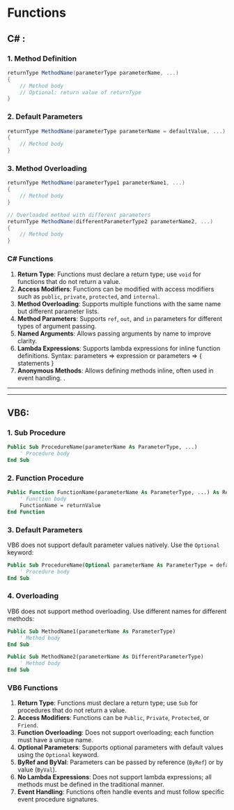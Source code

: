 # Functions

## C# :


### 1. **Method Definition**

```csharp
returnType MethodName(parameterType parameterName, ...)
{
    // Method body
    // Optional: return value of returnType
}
```

### 2. **Default Parameters**

```csharp
returnType MethodName(parameterType parameterName = defaultValue, ...)
{
    // Method body
}
```

### 3. **Method Overloading**

```csharp
returnType MethodName(parameterType1 parameterName1, ...)
{
    // Method body
}

// Overloaded method with different parameters
returnType MethodName(differentParameterType2 parameterName2, ...)
{
    // Method body
}
```


### **C# Functions**

1. **Return Type**: Functions must declare a return type; use `void` for functions that do not return a value.
2. **Access Modifiers**: Functions can be modified with access modifiers such as `public`, `private`, `protected`, and `internal`.
3. **Method Overloading**: Supports multiple functions with the same name but different parameter lists.
4. **Method Parameters**: Supports `ref`, `out`, and `in` parameters for different types of argument passing.
5. **Named Arguments**: Allows passing arguments by name to improve clarity.
6. **Lambda Expressions**: Supports lambda expressions for inline function definitions.
                           Syntax: parameters => expression or parameters => { statements }
7. **Anonymous Methods**: Allows defining methods inline, often used in event handling.
.
---
---


## VB6:


### 1. **Sub Procedure**

```vb
Public Sub ProcedureName(parameterName As ParameterType, ...)
    ' Procedure body
End Sub
```

### 2. **Function Procedure**

```vb
Public Function FunctionName(parameterName As ParameterType, ...) As ReturnType
    ' Function body
    FunctionName = returnValue
End Function
```

### 3. **Default Parameters**

VB6 does not support default parameter values natively. Use the `Optional` keyword:

```vb
Public Sub ProcedureName(Optional parameterName As ParameterType = defaultValue)
    ' Procedure body
End Sub
```

### 4. **Overloading**

VB6 does not support method overloading. Use different names for different methods:

```vb
Public Sub MethodName1(parameterName As ParameterType)
    ' Method body
End Sub

Public Sub MethodName2(parameterName As DifferentParameterType)
    ' Method body
End Sub
```

### **VB6 Functions**

1. **Return Type**: Functions must declare a return type; use `Sub` for procedures that do not return a value.
2. **Access Modifiers**: Functions can be `Public`, `Private`, `Protected`, or `Friend`.
3. **Function Overloading**: Does not support overloading; each function must have a unique name.
4. **Optional Parameters**: Supports optional parameters with default values using the `Optional` keyword.
5. **ByRef and ByVal**: Parameters can be passed by reference (`ByRef`) or by value (`ByVal`).
6. **No Lambda Expressions**: Does not support lambda expressions; all methods must be defined in the traditional manner.
7. **Event Handling**: Functions often handle events and must follow specific event procedure signatures.